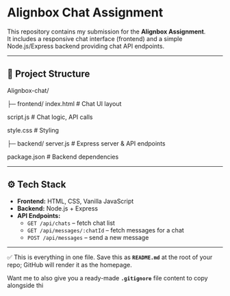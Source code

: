 
# Alignbox Chat Assignment

This repository contains my submission for the **Alignbox Assignment**.  
It includes a responsive chat interface (frontend) and a simple Node.js/Express backend providing chat API endpoints.

---

## 📂 Project Structure
Alignbox-chat/

├─ frontend/
   index.html # Chat UI layout
   
   script.js # Chat logic, API calls
   
   style.css # Styling

├─ backend/
   server.js # Express server & API endpoints
   
   package.json # Backend dependencies

---

## ⚙️ Tech Stack
- **Frontend:** HTML, CSS, Vanilla JavaScript
- **Backend:** Node.js + Express
- **API Endpoints:**
  - `GET /api/chats` – fetch chat list
  - `GET /api/messages/:chatId` – fetch messages for a chat
  - `POST /api/messages` – send a new message

---

✅ This is everything in one file. Save this as **`README.md`** at the root of your repo; GitHub will render it as the homepage.  

Want me to also give you a ready-made **`.gitignore`** file content to copy alongside thi

